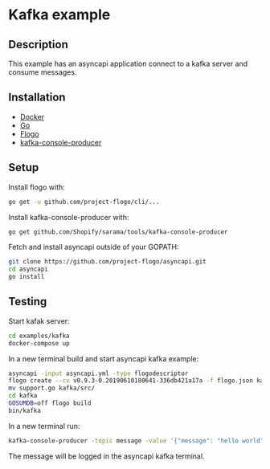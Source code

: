 # Kafka example

## Description
This example has an asyncapi application connect to a kafka server and consume messages.

## Installation
* [Docker](https://www.docker.com/)
* [Go](https://golang.org/)
* [Flogo](https://github.com/project-flogo/cli)
* [kafka-console-producer](https://github.com/Shopify/sarama/tree/master/tools/kafka-console-producer)

## Setup
Install flogo with:
```bash
go get -u github.com/project-flogo/cli/...
```

Install kafka-console-producer with:
```bash
go get github.com/Shopify/sarama/tools/kafka-console-producer
```

Fetch and install asyncapi outside of your GOPATH:
```bash
git clone https://github.com/project-flogo/asyncapi.git
cd asyncapi
go install
```

## Testing
Start kafak server:
```bash
cd examples/kafka
docker-compose up
```

In a new terminal build and start asyncapi kafka example:
```bash
asyncapi -input asyncapi.yml -type flogodescriptor
flogo create --cv v0.9.3-0.20190610180641-336db421a17a -f flogo.json kafka
mv support.go kafka/src/
cd kafka
GOSUMDB=off flogo build
bin/kafka
```

In a new terminal run:
```bash
kafka-console-producer -topic message -value '{"message": "hello world"}' -brokers :9092
```

The message will be logged in the asyncapi kafka terminal.
